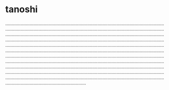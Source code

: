 # tanoshi

...................................................................................................................................................................................................................................................................................................................................................................................................................................................................................................................................................................................................................................................................................................................................................................................................................................................................................................................................................................................................................................................................................................................................................................................................................................................................................................................................................................................................................................................................................